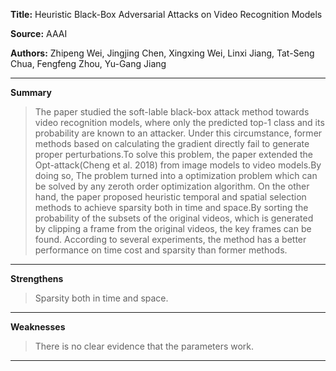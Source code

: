 **Title:** Heuristic Black-Box Adversarial Attacks on Video Recognition Models

**Source:** AAAI

**Authors:** Zhipeng Wei, Jingjing Chen, Xingxing Wei, Linxi Jiang, Tat-Seng Chua, Fengfeng Zhou, Yu-Gang Jiang

---

**Summary**

> The paper studied the soft-lable black-box attack method towards video recognition models, where only the predicted top-1 class and its probability are known to an attacker. Under this circumstance, former methods based on calculating the gradient directly fail to generate proper perturbations.To solve this problem, the paper extended the Opt-attack(Cheng et al. 2018) from image models to video models.By doing so, The problem turned into a optimization problem which can be solved by any zeroth order optimization algorithm.
> On the other hand, the paper proposed heuristic temporal and spatial selection methods to achieve sparsity both in time and space.By sorting the probability of the subsets of the original videos, which is generated by clipping a frame from the original videos, the key frames can be found.
> According to several experiments, the method has a better performance on time cost and sparsity than former methods.

---

**Strengthens**  

> Sparsity both in time and space.

---

**Weaknesses**  

> There is no clear evidence that the parameters work.

---


